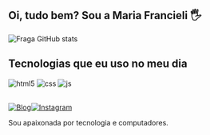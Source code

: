 
## Oi, tudo bem? Sou a Maria Francieli 🖐️ 

![Fraga GitHub stats](https://github-readme-stats.vercel.app/api?username=devmariafrancieli&show_icons=true&theme=dark&count_private=true)
## Tecnologias que eu uso no meu dia

<div style="display: inline_block">
  <img align="center" alt="html5" src="https://img.shields.io/badge/HTML5-E34F26?style=for-the-badge&logo=html5&logoColor=white" />
  <img align="center" alt="css" src="https://img.shields.io/badge/CSS3-1572B6?style=for-the-badge&logo=css3&logoColor=white" />
  <img align="center" alt="js" src="https://img.shields.io/badge/JavaScript-F7DF1E?style=for-the-badge&logo=javascript&logoColor=black" />
</div><br/>

[![Blog](https://img.shields.io/website?label=devmariafrancieli.github.io/portfolio&style=for-the-badge&url=https://devmariafrancieli.github.io/portfolio/)](https://devmariafrancieli.github.io/portfolio/)[![Instagram](https://img.shields.io/badge/Instagram-E4405F?style=for-the-badge&logo=instagram&logoColor=white)](https://instagram.com/mariafrancieli)

Sou apaixonada por tecnologia e computadores. 

